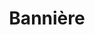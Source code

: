 ---
title: Bannière
layout: "layouts/documentation.njk"
eleventyNavigation:
  key: bannerFR
  title: Bannière — à venir
  locale: fr
  parent: basicFR
  order: 2
  url: null
  hideMain: true
translationKey: "banner"
permalink: false
---